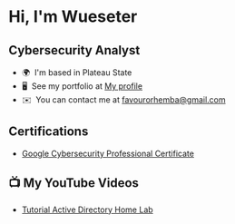 Hi, I'm Wueseter
===============================

Cybersecurity Analyst
----------------------



* 🌍  I'm based in Plateau State
* 🖥️  See my portfolio at [My profile](www.linkedin.com/in/wueseter-orhemba-977b69253)
* ✉️  You can contact me at [favourorhemba@gmail.com](mailto:favourorhemba@gmail.com)



### <h2> Certifications


- [Google Cybersecurity Professional Certificate](https://coursera.org/share/1de34059b942dadf7fd71dedd9af1085)


<h2>📺 My YouTube Videos</h2>


- [Tutorial Active Directory Home Lab](https://www.youtube.com/channel/UCMuKPh44pjUc7wm5UV7uatA)
